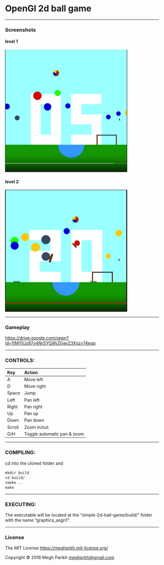 # OpenGl 2d ball game

--------------
### Screenshots

#### level 1
<img src="https://github.com/ramkishore07s/simple-2d-ball-game/blob/master/screenshots/level%201.png?raw=true" width="400"></img>
#### level 2
<img src="https://github.com/ramkishore07s/simple-2d-ball-game/blob/master/screenshots/level%203.png?raw=true" width="400"></img>

---------------
### Gameplay

https://drive.google.com/open?id=1tMYlUz87v4NrSYQ9hZGwrZ3Xszv74eqp

-----------------
### CONTROLS:
|Key         |Action                                  |
|:-------------------------------|:---------------------------------------|
|  A         |      Move left                         |
|  D         |      Move right                        |
|  Space     |      Jump                              |  
|  Left      |      Pan left                          |
|  Right     |      Pan right                         |
|  Up        |      Pan up                            |
|  Down      |      Pan down                          |
|  Scroll    |      Zoom in/out                       |
|  G/H       |      Toggle automatic pan & zoom       |

------------------

### COMPILING:
cd into the cloned folder and
```
mkdir build
cd build/
cmake ..
make 
```


-----------------
### EXECUTING:
The executable will be located at the “simple-2d-ball-game/build/“ folder with the name “graphics_asgn1”.

--------------

### License
The MIT License https://meghprkh.mit-license.org/

Copyright &copy; 2018 Megh Parikh <meghprkh@gmail.com>
